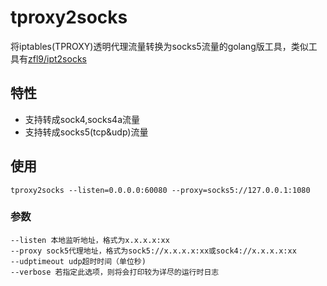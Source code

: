 # tproxy2socks
将iptables(TPROXY)透明代理流量转换为socks5流量的golang版工具，类似工具有[zfl9/ipt2socks](https://github.com/zfl9/ipt2socks)

## 特性
* 支持转成sock4,socks4a流量
* 支持转成socks5(tcp&udp)流量

## 使用
```
tproxy2socks --listen=0.0.0.0:60080 --proxy=socks5://127.0.0.1:1080
```

### 参数
```
--listen 本地监听地址，格式为x.x.x.x:xx
--proxy sock5代理地址，格式为sock5://x.x.x.x:xx或sock4://x.x.x.x:xx
--udptimeout udp超时时间（单位秒)
--verbose 若指定此选项，则将会打印较为详尽的运行时日志
```



